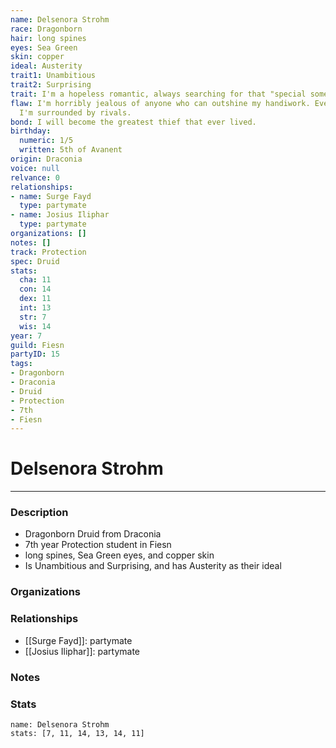 ```yaml
---
name: Delsenora Strohm
race: Dragonborn
hair: long spines
eyes: Sea Green
skin: copper
ideal: Austerity
trait1: Unambitious
trait2: Surprising
trait: I'm a hopeless romantic, always searching for that "special someone."
flaw: I'm horribly jealous of anyone who can outshine my handiwork. Everywhere I go,
  I'm surrounded by rivals.
bond: I will become the greatest thief that ever lived.
birthday:
  numeric: 1/5
  written: 5th of Avanent
origin: Draconia
voice: null
relvance: 0
relationships:
- name: Surge Fayd
  type: partymate
- name: Josius Iliphar
  type: partymate
organizations: []
notes: []
track: Protection
spec: Druid
stats:
  cha: 11
  con: 14
  dex: 11
  int: 13
  str: 7
  wis: 14
year: 7
guild: Fiesn
partyID: 15
tags:
- Dragonborn
- Draconia
- Druid
- Protection
- 7th
- Fiesn
---
```

# Delsenora Strohm
---
### Description
- Dragonborn Druid from Draconia
- 7th year Protection student in Fiesn
- long spines, Sea Green eyes, and copper skin
- Is Unambitious and Surprising, and has Austerity as their ideal

### Organizations

### Relationships
- [[Surge Fayd]]: partymate
- [[Josius Iliphar]]: partymate

### Notes

### Stats
```statblock
name: Delsenora Strohm
stats: [7, 11, 14, 13, 14, 11]
```